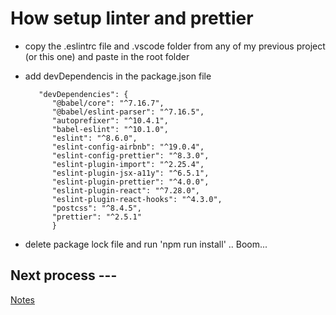 # How setup linter and prettier

- copy the .eslintrc file and .vscode folder from any of my previous project (or this one) and paste in the root folder
- add devDependencis in the package.json file

         "devDependencies": {
            "@babel/core": "^7.16.7",
            "@babel/eslint-parser": "^7.16.5",
            "autoprefixer": "^10.4.1",
            "babel-eslint": "^10.1.0",
            "eslint": "^8.6.0",
            "eslint-config-airbnb": "^19.0.4",
            "eslint-config-prettier": "^8.3.0",
            "eslint-plugin-import": "^2.25.4",
            "eslint-plugin-jsx-a11y": "^6.5.1",
            "eslint-plugin-prettier": "^4.0.0",
            "eslint-plugin-react": "^7.28.0",
            "eslint-plugin-react-hooks": "^4.3.0",
            "postcss": "^8.4.5",
            "prettier": "^2.5.1"
            }

- delete package lock file and run 'npm run install' .. Boom...

## Next process ---

[Notes](./Notes.md)
